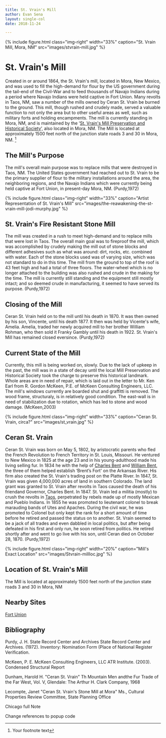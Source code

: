 ```yaml
---
title: St. Vrain's Mill
author: Evan Sena
layout: single-col
date: 2018-11-24

---
```

{% include figure.html
  class="img-right"
  width="33%"
  caption="St. Vrain Mill, Mora, NM"
  src="images/stvrain-mill.jpg"
%}

# St. Vrain's Mill #
 Created in or around 1864, the St. Vrain's mill, located in Mora, New Mexico, and was used to fill the high-demand for flour by the US government during the tail-end of the Civil-War and to feed thousands of Navajo Indians during a period where Navajo Indians were held captive in Fort Union. Many revolts in Taos, NM, saw a number of the mills owned by Ceran St. Vrain be burned to the ground. This mill, though rushed and crudely made, served a valuable function to not only the area but to other useful areas as well, such as military forts and holding encampments.  The mill is currently standing in Mora, NM, and is maintained by the ‘[St. Vrain's Mill Preservation and Historical Society](https://www.stvrainmill.org/)’, also located in Mora, NM. The Mill is located at approximately 1500 feet north of the junction state roads 3 and 30 in Mora, NM. [^FORMPG1]
 

## The Mill's Purpose
 The mill's overall main purpose was to replace mills that were destroyed in Taos, NM. The United States government had reached out to St. Vrain to be the primary supplier of flour to the military installations around the area, the neighboring regions, and the Navajo Indians which were currently being held captive at Fort Union, in present-day Mora, NM. (Purdy,1972)
 
 {% include figure.html
  class="img-right"
  width="33%"
  caption="Artist Representation of St. Vrain's Mill"
  src="images/the-reawakening-the-st-vrain-mill-jodi-murphy.jpg"
%}
          
## St. Vrain's Fire Resistant Stone Mill
 The mill was created in a rush to meet high-demand and to replace mills that were lost in Taos. The overall main goal was to fireproof the mill, which was accomplished by crudely making the mill out of stone blocks and different adhesives such as what was around: dirt, rocks, etc. combined with water. Each of the stone blocks used was of varying size, which was not standard to do in this time.  The mill from the ground to top of the roof is 43 feet high and had a total of three floors. The water-wheel which is no longer attached to the building was also rushed and crude in the making for the time. The mill is currently still standing and the equipment still mostly intact; and so deemed crude in manufacturing, it seemed to have served its purpose. (Purdy,1972)

## Closing of the Mill
 Ceran St. Vrain held on to the mill until his death in 1870. It was then owned by his son, Vincente, until his death 1877. It then
 was held by Vicente's wife, Amelia. Amelia, traded her newly acquired mill to her brother William Rohman, who then sold it Franky    Gambly until his death in 1922. St. Vrain's Mill has remained closed eversince. (Purdy,1972)

## Current State of the Mill
Currently, this mill is being worked on, slowly. Due to the lack of upkeep in the past, the mill was in a state of decay until the local Mill Preservation and Historical Society took the charge to preserve this historical landmark. Whole areas are in need of repair, which is laid out in the letter to Mr. Ken Earl from R. Gordon McKeen, P.E. of McKeen Consulting Engineers, LLC. The mill's windows currently are boarded shut and graffitti is removed. The wood frame, structuraly, is in relatively good condition. The east-wall is in need of stabilization due to rotation, which has led to stone and wood damage. (McKeen,2003) 


{% include figure.html
  class="img-right"
  width="33%"
  caption="Ceran St. Vrain, circa?"
  src="images/st_vrain.jpg"
%}
 
## Ceran St. Vrain
Ceran St. Vrain was born on May 5, 1802, by aristocratic parents who fled the French Revolution to French Territory in St. Louis, Missouri. He ventured to New Mexico in 1825 at the age 23 and in his young-adulthood made his living selling fur. In 1834 he with the help of [Charles Bent](http://newmexicohistory.org/people/charles-bent-bio) and [William Bent](https://www.coloradovirtuallibrary.org/digital-colorado/colorado-histories/beginnings/william-bent-frontiersman/), the three of them helped establish ‘Brent’s Fort' on the Arkansas River. His firm also created the St. Vrain's trading post on the Platte River. In 1847, St. Vrain was given 4,000,000 acres of land in southern Colorado. The land grant was granted to St. Vrain after revolts in Taos caused the death of his friendand Governor, Charles Bent. In 1847. St. Vrain led a militia (mostly) to crush the revolts in [Taos](http://dev.newmexicohistory.org/filedetails.php?fileID=515), perpetrated by rebels made up of mostly Mexican and Pueblo Indians. In 1855 he was promoted to lieutenant colonel to break marauding bands of Utes and Apaches. During the civil war, he was promoted to Colonel but only kept the rank for a short amount of time before he retired and passed the status on to another. St. Vrain seemed to be a jack of all trades and even dabbled in local politics, but after being defeated in his first and only run, he soon retired from politics. He retired shortly after and went to go live with his son, until Ceran died on October 28, 1870. (Purdy,1972)

{% include figure.html
  class="img-right"
  width="20%"
  caption="Mill's Exact Location"
  src="images/Stvrain-millloc.jpg"
%}
## Location of St. Vrain's Mill ##
 The Mill is located at approximately 1500 feet north of the junction state roads 3 and 30 in Mora, NM

## Nearby Sites
[Fort Union](https://www.nps.gov/foun/index.htm) 


## Bibliography
Purdy, J. H.  State Record Center and Archives
       State Record Center and Archives. (1972). Inventory: Nomination Form (Place of
       National Register Verification.

 McKeen, P. E.  McKeen Consulting Engineers, LLC
       ATR Institute. (2003). Condensed Structural Report

Dunham, Harold H. "Ceran St. Vrain" Th Mountain Men andthe Fur Trade of the Far West, 
  Vol. V, Glendale: The Arthur H. Clark Company, 1968
  
 Lecompte, Janet "Ceran St. Vrain's Stone Mill at Mora"  Ms., Cultural Properties Review Committee, 
  State Planning Office
       
 Chicago full Note
 
 Change references to popup code

[^FORMPG1]: Your footnote text
